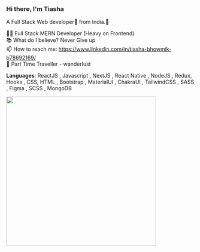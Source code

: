 ### Hi there, I'm Tiasha <br/>
A Full Stack Web developer🎯 from India.👋 <br/>

👨‍💻 Full Stack MERN Developer (Heavy on Frontend) <br/>
📚 What do I believe? Never Give up <br/>
📫 How to reach me: https://www.linkedin.com/in/tiasha-bhowmik-b78692169/  <br/>
🎥 Part Time Traveller - wanderlust<br/>

**Languages**:
ReactJS , Javascript , NextJS , React Native , NodeJS , Redux, Hooks , CSS, HTML , Bootstrap , MaterialUI , ChakraUI , TailwindCSS , SASS , Figma , SCSS , MongoDB<br/>

<img src="https://github-readme-stats.vercel.app/api?username=bhowmiktiasha&show_icons=true&theme=radical" width="400">


<!--
**bhowmiktiasha/bhowmiktiasha** is a ✨ _special_ ✨ repository because its `README.md` (this file) appears on your GitHub profile.

Here are some ideas to get you started:

- 🔭 I’m currently working on ...
- 🌱 I’m currently learning ...
- 👯 I’m looking to collaborate on ...
- 🤔 I’m looking for help with ...
- 💬 Ask me about ...
- 📫 How to reach me: ...
- 😄 Pronouns: ...
- ⚡ Fun fact: ...
-->
